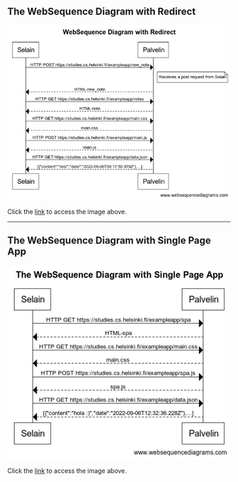 ## The WebSequence Diagram with Redirect
![The WebSequence Diagram with Redirect](./images/HTTP%20Request.png)

Click the [link](https://www.websequencediagrams.com/cgi-bin/cdraw?lz=dGl0bGUgV2ViU2VxdWVuY2UgRGlhZ3JhbSB3aXRoIFJlZGlyZWN0CgpTZWxhaW4tPlBhbHZlbGluOiBIVFRQIFBPU1QgaHR0cHM6Ly9zdHVkaWVzLmNzLmhlbHNpbmtpLmZpL2V4YW1wbGVhcHAvbmV3X25vdGUKbm90ZSByaWdodCBvZiAASwpSZWNlaXZlcyBhIHBvc3QgcmVxdWVzdCBmcm9tIAB-BgoAewgtLT4AgRAGOiBIVE1MLQBUCQCBFRdHRQB-LW90ZXMAUhoAH0ltYWluLmNzAFYVABMJAII4RgBmBWoAUBpqAFAZAIINLmRhdGEuanNvAIMWFVt7ImNvbnRlbnQiOiJ0ZXN0IiwiZGF0ZSI6IjIwMjItMDktMDZUMDk6MTc6NTAuOTc5WiJ9LC4uLl0KCgoK&s=default) to access the image above.


---


## The WebSequence Diagram with Single Page App
![The WebSequence Diagram with Single Page App](./images/HTTP%20Request2.png)

Click the [link](https://www.websequencediagrams.com/cgi-bin/cdraw?lz=dGl0bGUgVGhlIFdlYlNlcXVlbmNlIERpYWdyYW0gd2l0aCBTaW5nbGUgUGFnZSBBcHAKClNlbGFpbi0-UGFsdmVsaW46IEhUVFAgR0VUIGh0dHBzOi8vc3R1ZGllcy5jcy5oZWxzaW5raS5maS9leGFtcGxlYXBwL3NwYQoAOQgtLT4ATgY6IEhUTUwtc3BhAB9GbWFpbi5jc3MAVhQAEwkAgTgXUE9TAIEhLy5qAFQVABMHAIFxRWRhdGEuanNvbgCCKBRbeyJjb250ZW50IjoiaG9sYSA6KSIsImRhdGUiOiIyMDIyLTA5LTA2VDEyOjMyOjM2LjIyOFoifSwuLi5dCg&s=default) to access the image above.